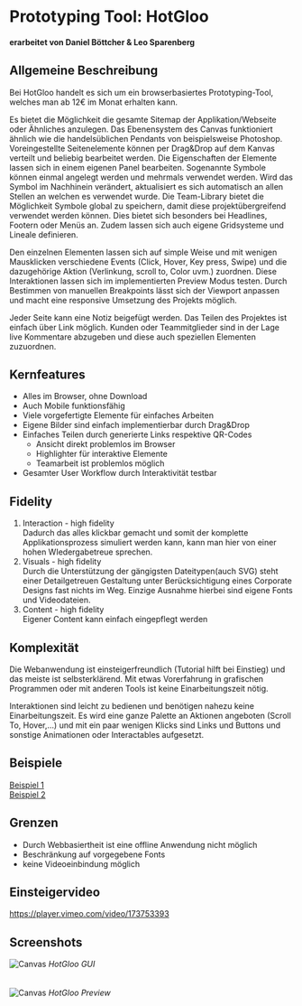 # Prototyping Tool: HotGloo
#### erarbeitet von Daniel Böttcher & Leo Sparenberg

## Allgemeine Beschreibung

Bei HotGloo handelt es sich um ein browserbasiertes Prototyping-Tool, welches man ab 12€ im Monat erhalten kann. 

Es bietet die Möglichkeit die gesamte Sitemap der Applikation/Webseite oder Ähnliches anzulegen. Das Ebenensystem des Canvas funktioniert ähnlich wie die handelsüblichen Pendants von beispielsweise Photoshop. Voreingestellte Seitenelemente können per Drag&Drop auf dem Kanvas verteilt und beliebig bearbeitet werden. Die Eigenschaften der Elemente lassen sich in einem eigenen Panel bearbeiten. Sogenannte Symbole können einmal angelegt werden und mehrmals verwendet werden. Wird das Symbol im Nachhinein verändert, aktualisiert es sich automatisch an allen Stellen an welchen es verwendet wurde. Die Team-Library bietet die Möglichkeit Symbole global zu speichern, damit diese projektübergreifend verwendet werden können. Dies bietet sich besonders bei Headlines, Footern oder Menüs an. Zudem lassen sich auch eigene Gridsysteme und Lineale definieren.

Den einzelnen Elementen lassen sich auf simple Weise und mit wenigen Mausklicken verschiedene Events (Click, Hover, Key press, Swipe) und die dazugehörige Aktion (Verlinkung, scroll to, Color uvm.) zuordnen. Diese Interaktionen lassen sich im implementierten Preview Modus testen. Durch Bestimmen von manuellen Breakpoints lässt sich der Viewport anpassen und macht eine responsive Umsetzung des Projekts möglich.

Jeder Seite kann eine Notiz beigefügt werden. Das Teilen des Projektes ist einfach über Link möglich. Kunden oder Teammitglieder sind in der Lage live Kommentare abzugeben und diese auch speziellen Elementen zuzuordnen.

## Kernfeatures
* Alles im Browser, ohne Download
* Auch Mobile funktionsfähig
* Viele vorgefertigte Elemente für einfaches Arbeiten
* Eigene Bilder sind einfach implementierbar durch Drag&Drop
* Einfaches Teilen durch generierte Links respektive QR-Codes
  * Ansicht direkt problemlos im Browser
  * Highlighter für interaktive Elemente 
  * Teamarbeit ist problemlos möglich
* Gesamter User Workflow durch Interaktivität testbar

## Fidelity
1. Interaction - high fidelity <br>Dadurch das alles klickbar gemacht und somit der komplette Applikationsprozess simuliert werden kann, kann man hier von einer hohen WIedergabetreue sprechen.
2. Visuals - high fidelity <br>Durch die Unterstützung der gängigsten Dateitypen(auch SVG) steht einer Detailgetreuen Gestaltung unter Berücksichtigung eines Corporate Designs fast nichts im Weg. Einzige Ausnahme hierbei sind eigene Fonts und Videodateien.
3. Content - high fidelity <br>Eigener Content kann einfach eingepflegt werden

## Komplexität
Die Webanwendung ist einsteigerfreundlich (Tutorial hilft bei Einstieg) und das meiste ist selbsterklärend. Mit etwas Vorerfahrung in grafischen Programmen oder mit anderen Tools ist keine Einarbeitungszeit nötig.

Interaktionen sind leicht zu bedienen und benötigen nahezu keine Einarbeitungszeit. Es wird eine ganze Palette an Aktionen angeboten (Scroll To, Hover,…) und mit ein paar wenigen Klicks sind Links und Buttons und sonstige Animationen oder Interactables aufgesetzt.

## Beispiele
[Beispiel 1](https://matumbo.hotgloo.io/share/TXjgYVlGQRJuhbl)<br>
[Beispiel 2](https://matumbo.hotgloo.io/share/sT3NCkj3MkeZP37)

## Grenzen
* Durch Webbasiertheit ist eine offline Anwendung nicht möglich
* Beschränkung auf vorgegebene Fonts
* keine Videoeinbindung möglich

## Einsteigervideo
https://player.vimeo.com/video/173753393

## Screenshots

![Canvas](https://raw.githubusercontent.com/leosparenberg/IFD-WiSe20-21/master/02/img/Canvas.PNG "Canvas") *HotGloo GUI*
<br>
<br>
<br>
![Canvas](https://raw.githubusercontent.com/leosparenberg/IFD-WiSe20-21/master/02/img/Preview.PNG "Canvas") *HotGloo Preview*
